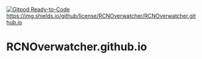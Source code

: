 [![Gitpod Ready-to-Code](https://img.shields.io/badge/Gitpod-Ready--to--Code-blue?logo=gitpod)](https://gitpod.io/#https://github.com/RCNOverwatcher/RCNOverwatcher.github.io) 
https://img.shields.io/github/license/RCNOverwatcher/RCNOverwatcher.github.io
# RCNOverwatcher.github.io
